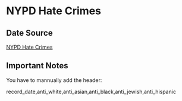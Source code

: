 # NYPD Hate Crimes

## Date Source
[NYPD Hate Crimes](https://data.cityofnewyork.us/Public-Safety/NYPD-Hate-Crimes/bqiq-cu78)

## Important Notes
You have to mannually add the header:

record_date,anti_white,anti_asian,anti_black,anti_jewish,anti_hispanic